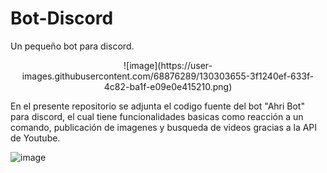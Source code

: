 # Bot-Discord
Un pequeño bot para discord.
<p align="center">
![image](https://user-images.githubusercontent.com/68876289/130303655-3f1240ef-633f-4c82-ba1f-e09e0e415210.png) </p>

En el presente repositorio se adjunta el codigo fuente del bot "Ahri Bot" para discord, el cual tiene funcionalidades basicas como reacción a un comando, publicación de imagenes y busqueda de videos gracias a la API de Youtube.

![image](https://user-images.githubusercontent.com/68876289/130303710-a33e4c46-e7a5-4987-a097-5ff6454cb81f.png)

